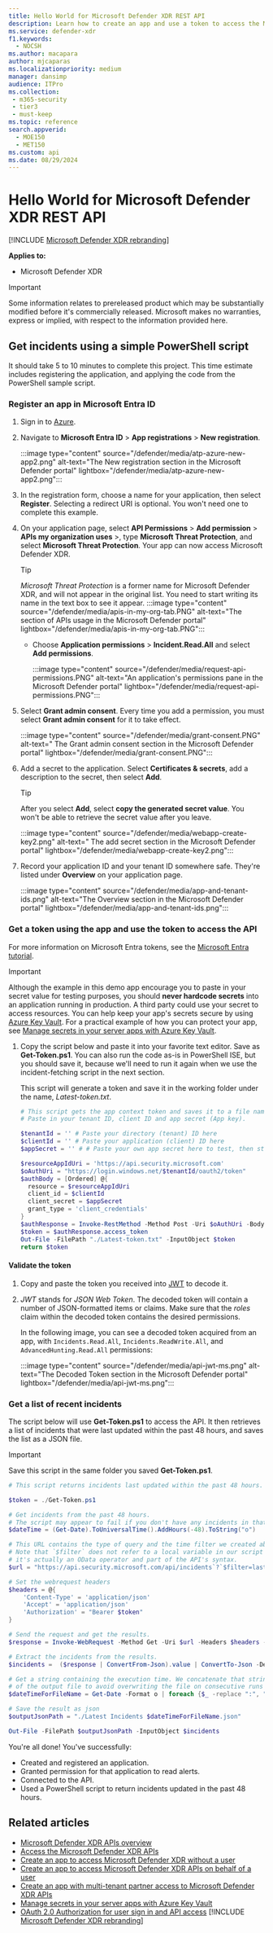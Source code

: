 ```yaml
---
title: Hello World for Microsoft Defender XDR REST API
description: Learn how to create an app and use a token to access the Microsoft Defender XDR APIs
ms.service: defender-xdr
f1.keywords: 
  - NOCSH
ms.author: macapara
author: mjcaparas
ms.localizationpriority: medium
manager: dansimp
audience: ITPro
ms.collection: 
 - m365-security
 - tier3
 - must-keep
ms.topic: reference
search.appverid: 
  - MOE150
  - MET150
ms.custom: api
ms.date: 08/29/2024
---
```


# Hello World for Microsoft Defender XDR REST API

[!INCLUDE [Microsoft Defender XDR rebranding](../includes/microsoft-defender.md)]

**Applies to:**

- Microsoft Defender XDR

> [!IMPORTANT]
> Some information relates to prereleased product which may be substantially modified before it's commercially released. Microsoft makes no warranties, express or implied, with respect to the information provided here.

## Get incidents using a simple PowerShell script

It should take 5 to 10 minutes to complete this project. This time estimate includes registering the application, and applying the code from the PowerShell sample script.

<a name='register-an-app-in-azure-active-directory'></a>

### Register an app in Microsoft Entra ID

1. Sign in to [Azure](https://portal.azure.com).

2. Navigate to **Microsoft Entra ID** > **App registrations** > **New registration**.

   :::image type="content" source="/defender/media/atp-azure-new-app2.png" alt-text="The New registration section in the Microsoft Defender portal" lightbox="/defender/media/atp-azure-new-app2.png":::

3. In the registration form, choose a name for your application, then select **Register**. Selecting a redirect URI is optional. You won't need one to complete this example.

4. On your application page, select **API Permissions** > **Add permission** > **APIs my organization uses** >, type **Microsoft Threat Protection**, and select **Microsoft Threat Protection**. Your app can now access Microsoft Defender XDR.

   > [!TIP]
   > *Microsoft Threat Protection* is a former name for Microsoft Defender XDR, and will not appear in the original list. You need to start writing its name in the text box to see it appear.
   :::image type="content" source="/defender/media/apis-in-my-org-tab.PNG" alt-text="The section of APIs usage in the Microsoft Defender portal" lightbox="/defender/media/apis-in-my-org-tab.PNG":::

   - Choose **Application permissions** > **Incident.Read.All** and select **Add permissions**.

     :::image type="content" source="/defender/media/request-api-permissions.PNG" alt-text="An application's permissions pane in the Microsoft Defender portal" lightbox="/defender/media/request-api-permissions.PNG":::

5. Select **Grant admin consent**. Every time you add a permission, you must select **Grant admin consent** for it to take effect.

    :::image type="content" source="/defender/media/grant-consent.PNG" alt-text=" The Grant admin consent section in the Microsoft Defender portal" lightbox="/defender/media/grant-consent.PNG":::

6. Add a secret to the application. Select **Certificates & secrets**, add a description to the secret, then select **Add**.

    > [!TIP]
    > After you select **Add**, select **copy the generated secret value**. You won't be able to retrieve the secret value after you leave.

    :::image type="content" source="/defender/media/webapp-create-key2.png" alt-text=" The add secret section in the Microsoft Defender portal" lightbox="/defender/media/webapp-create-key2.png":::
    

7. Record your application ID and your tenant ID somewhere safe. They're listed under **Overview** on your application page.

   :::image type="content" source="/defender/media/app-and-tenant-ids.png" alt-text="The Overview section in the Microsoft Defender portal" lightbox="/defender/media/app-and-tenant-ids.png":::

### Get a token using the app and use the token to access the API

For more information on Microsoft Entra tokens, see the [Microsoft Entra tutorial](/azure/active-directory/develop/active-directory-v2-protocols-oauth-client-creds).

> [!IMPORTANT]
> Although the example in this demo app encourage you to paste in your secret value for testing purposes, you should **never hardcode secrets** into an application running in production. A third party could use your secret to access resources. You can help keep your app's secrets secure by using [Azure Key Vault](/azure/key-vault/general/about-keys-secrets-certificates). For a practical example of how you can protect your app, see [Manage secrets in your server apps with Azure Key Vault](/training/modules/manage-secrets-with-azure-key-vault/).

1. Copy the script below and paste it into your favorite text editor. Save as **Get-Token.ps1**. You can also run the code as-is in PowerShell ISE, but you should save it, because we'll need to run it again when we use the incident-fetching script in the next section.

    This script will generate a token and save it in the working folder under the name, *Latest-token.txt*.

    ```PowerShell
    # This script gets the app context token and saves it to a file named "Latest-token.txt" under the current directory.
    # Paste in your tenant ID, client ID and app secret (App key).

    $tenantId = '' # Paste your directory (tenant) ID here
    $clientId = '' # Paste your application (client) ID here
    $appSecret = '' # # Paste your own app secret here to test, then store it in a safe place!

    $resourceAppIdUri = 'https://api.security.microsoft.com'
    $oAuthUri = "https://login.windows.net/$tenantId/oauth2/token"
    $authBody = [Ordered] @{
      resource = $resourceAppIdUri
      client_id = $clientId
      client_secret = $appSecret
      grant_type = 'client_credentials'
    }
    $authResponse = Invoke-RestMethod -Method Post -Uri $oAuthUri -Body $authBody -ErrorAction Stop
    $token = $authResponse.access_token
    Out-File -FilePath "./Latest-token.txt" -InputObject $token
    return $token
    ```

#### Validate the token

1. Copy and paste the token you received into [JWT](https://jwt.ms) to decode it.
1. *JWT* stands for *JSON Web Token*. The decoded token will contain a number of JSON-formatted items or claims. Make sure that the *roles* claim within the decoded token contains the desired permissions.

    In the following image, you can see a decoded token acquired from an app, with ```Incidents.Read.All```, ```Incidents.ReadWrite.All```, and ```AdvancedHunting.Read.All``` permissions:

    :::image type="content" source="/defender/media/api-jwt-ms.png" alt-text="The Decoded Token section in the Microsoft Defender portal" lightbox="/defender/media/api-jwt-ms.png":::

### Get a list of recent incidents

The script below will use **Get-Token.ps1** to access the API. It then retrieves a list of incidents that were last updated within the past 48 hours, and saves the list as a JSON file.

> [!IMPORTANT]
> Save this script in the same folder you saved **Get-Token.ps1**.

```PowerShell
# This script returns incidents last updated within the past 48 hours.

$token = ./Get-Token.ps1

# Get incidents from the past 48 hours.
# The script may appear to fail if you don't have any incidents in that time frame.
$dateTime = (Get-Date).ToUniversalTime().AddHours(-48).ToString("o")

# This URL contains the type of query and the time filter we created above.
# Note that `$filter` does not refer to a local variable in our script --
# it's actually an OData operator and part of the API's syntax.
$url = "https://api.security.microsoft.com/api/incidents`?`$filter=lastUpdateTime+ge+$dateTime"

# Set the webrequest headers
$headers = @{
    'Content-Type' = 'application/json'
    'Accept' = 'application/json'
    'Authorization' = "Bearer $token"
}

# Send the request and get the results.
$response = Invoke-WebRequest -Method Get -Uri $url -Headers $headers -ErrorAction Stop

# Extract the incidents from the results.
$incidents =  ($response | ConvertFrom-Json).value | ConvertTo-Json -Depth 99

# Get a string containing the execution time. We concatenate that string to the name 
# of the output file to avoid overwriting the file on consecutive runs of the script.
$dateTimeForFileName = Get-Date -Format o | foreach {$_ -replace ":", "."}

# Save the result as json
$outputJsonPath = "./Latest Incidents $dateTimeForFileName.json"

Out-File -FilePath $outputJsonPath -InputObject $incidents
```

You're all done! You've successfully:

- Created and registered an application.
- Granted permission for that application to read alerts.
- Connected to the API.
- Used a PowerShell script to return incidents updated in the past 48 hours.

## Related articles

- [Microsoft Defender XDR APIs overview](api-overview.md)
- [Access the Microsoft Defender XDR APIs](api-access.md)
- [Create an app to access Microsoft Defender XDR without a user](api-create-app-web.md)
- [Create an app to access Microsoft Defender XDR APIs on behalf of a user](api-create-app-user-context.md)
- [Create an app with multi-tenant partner access to Microsoft Defender XDR APIs](api-partner-access.md)
- [Manage secrets in your server apps with Azure Key Vault](/training/modules/manage-secrets-with-azure-key-vault/)
- [OAuth 2.0 Authorization for user sign in and API access](/azure/active-directory/develop/active-directory-v2-protocols-oauth-code)
[!INCLUDE [Microsoft Defender XDR rebranding](../includes/defender-m3d-techcommunity.md)]
